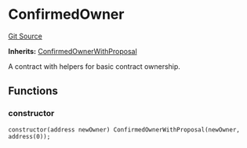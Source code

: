 # ConfirmedOwner
[Git Source](https://github.com//Team3dVidyaGames/Contracts/blob/979b23aadc6ba57e24bde02cea0a160d5543b450/src/contracts/flattened/flattened_ChainlinkConsumer.sol)

**Inherits:**
[ConfirmedOwnerWithProposal](/src/contracts/flattened/flattened_ChainlinkConsumer.sol/contract.ConfirmedOwnerWithProposal.md)

A contract with helpers for basic contract ownership.


## Functions
### constructor


```solidity
constructor(address newOwner) ConfirmedOwnerWithProposal(newOwner, address(0));
```


